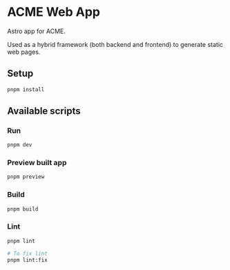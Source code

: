# ACME Web App

Astro app for ACME.

Used as a hybrid framework (both backend and frontend) to generate static web pages.

## Setup

```bash
pnpm install
```

## Available scripts

### Run

```bash
pnpm dev
```

### Preview built app

```bash
pnpm preview
```

### Build

```bash
pnpm build
```

### Lint

```bash
pnpm lint

# To fix lint
pnpm lint:fix
```
